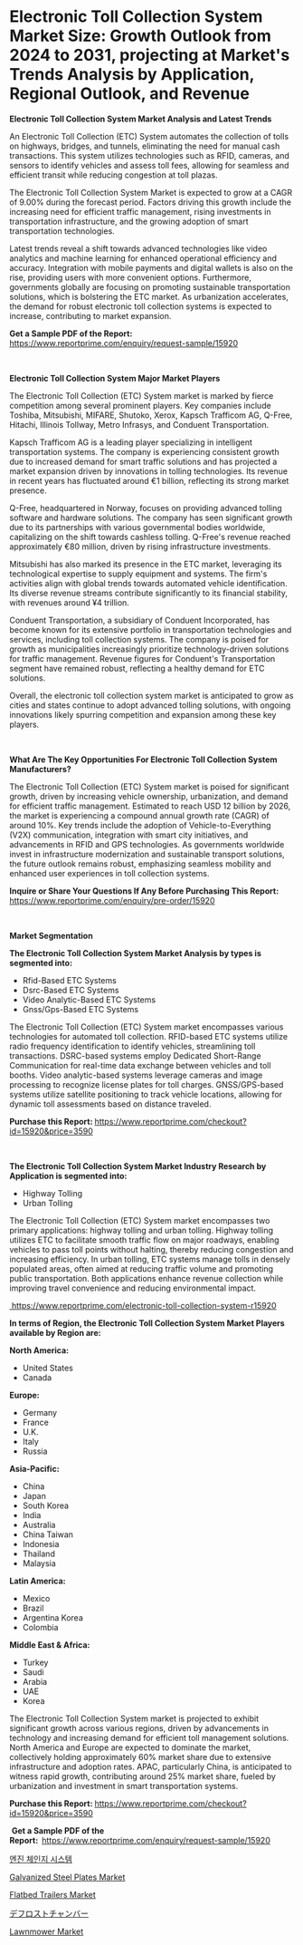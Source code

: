 <p><h1>Electronic Toll Collection System Market Size: Growth Outlook from 2024 to 2031, projecting at Market's Trends Analysis by Application, Regional Outlook, and Revenue</h1></p><p><strong>Electronic Toll Collection System Market Analysis and Latest Trends</strong></p>
<p><p>An Electronic Toll Collection (ETC) System automates the collection of tolls on highways, bridges, and tunnels, eliminating the need for manual cash transactions. This system utilizes technologies such as RFID, cameras, and sensors to identify vehicles and assess toll fees, allowing for seamless and efficient transit while reducing congestion at toll plazas. </p><p>The Electronic Toll Collection System Market is expected to grow at a CAGR of 9.00% during the forecast period. Factors driving this growth include the increasing need for efficient traffic management, rising investments in transportation infrastructure, and the growing adoption of smart transportation technologies. </p><p>Latest trends reveal a shift towards advanced technologies like video analytics and machine learning for enhanced operational efficiency and accuracy. Integration with mobile payments and digital wallets is also on the rise, providing users with more convenient options. Furthermore, governments globally are focusing on promoting sustainable transportation solutions, which is bolstering the ETC market. As urbanization accelerates, the demand for robust electronic toll collection systems is expected to increase, contributing to market expansion.</p></p>
<p><strong>Get a Sample PDF of the Report:&nbsp;</strong> <a href="https://www.reportprime.com/enquiry/request-sample/15920">https://www.reportprime.com/enquiry/request-sample/15920</a></p>
<p>&nbsp;</p>
<p><strong>Electronic Toll Collection System Major Market Players</strong></p>
<p><p>The Electronic Toll Collection (ETC) System market is marked by fierce competition among several prominent players. Key companies include Toshiba, Mitsubishi, MIFARE, Shutoko, Xerox, Kapsch Trafficom AG, Q-Free, Hitachi, Illinois Tollway, Metro Infrasys, and Conduent Transportation.</p><p>Kapsch Trafficom AG is a leading player specializing in intelligent transportation systems. The company is experiencing consistent growth due to increased demand for smart traffic solutions and has projected a market expansion driven by innovations in tolling technologies. Its revenue in recent years has fluctuated around €1 billion, reflecting its strong market presence.</p><p>Q-Free, headquartered in Norway, focuses on providing advanced tolling software and hardware solutions. The company has seen significant growth due to its partnerships with various governmental bodies worldwide, capitalizing on the shift towards cashless tolling. Q-Free's revenue reached approximately €80 million, driven by rising infrastructure investments.</p><p>Mitsubishi has also marked its presence in the ETC market, leveraging its technological expertise to supply equipment and systems. The firm's activities align with global trends towards automated vehicle identification. Its diverse revenue streams contribute significantly to its financial stability, with revenues around ¥4 trillion.</p><p>Conduent Transportation, a subsidiary of Conduent Incorporated, has become known for its extensive portfolio in transportation technologies and services, including toll collection systems. The company is poised for growth as municipalities increasingly prioritize technology-driven solutions for traffic management. Revenue figures for Conduent's Transportation segment have remained robust, reflecting a healthy demand for ETC solutions.</p><p>Overall, the electronic toll collection system market is anticipated to grow as cities and states continue to adopt advanced tolling solutions, with ongoing innovations likely spurring competition and expansion among these key players.</p></p>
<p>&nbsp;</p>
<p><strong>What Are The Key Opportunities For Electronic Toll Collection System Manufacturers?</strong></p>
<p><p>The Electronic Toll Collection (ETC) System market is poised for significant growth, driven by increasing vehicle ownership, urbanization, and demand for efficient traffic management. Estimated to reach USD 12 billion by 2026, the market is experiencing a compound annual growth rate (CAGR) of around 10%. Key trends include the adoption of Vehicle-to-Everything (V2X) communication, integration with smart city initiatives, and advancements in RFID and GPS technologies. As governments worldwide invest in infrastructure modernization and sustainable transport solutions, the future outlook remains robust, emphasizing seamless mobility and enhanced user experiences in toll collection systems.</p></p>
<p><strong>Inquire or Share Your Questions If Any Before Purchasing This Report:</strong> <a href="https://www.reportprime.com/enquiry/pre-order/15920">https://www.reportprime.com/enquiry/pre-order/15920</a></p>
<p>&nbsp;</p>
<p><strong>Market Segmentation</strong></p>
<p><strong>The Electronic Toll Collection System Market Analysis by types is segmented into:</strong></p>
<p><ul><li>Rfid-Based ETC Systems</li><li>Dsrc-Based ETC Systems</li><li>Video Analytic-Based ETC Systems</li><li>Gnss/Gps-Based ETC Systems</li></ul></p>
<p><p>The Electronic Toll Collection (ETC) System market encompasses various technologies for automated toll collection. RFID-based ETC systems utilize radio frequency identification to identify vehicles, streamlining toll transactions. DSRC-based systems employ Dedicated Short-Range Communication for real-time data exchange between vehicles and toll booths. Video analytic-based systems leverage cameras and image processing to recognize license plates for toll charges. GNSS/GPS-based systems utilize satellite positioning to track vehicle locations, allowing for dynamic toll assessments based on distance traveled.</p></p>
<p><strong>Purchase this Report:&nbsp;</strong><a href="https://www.reportprime.com/checkout?id=15920&price=3590">https://www.reportprime.com/checkout?id=15920&price=3590</a></p>
<p>&nbsp;</p>
<p><strong>The Electronic Toll Collection System Market Industry Research by Application is segmented into:</strong></p>
<p><ul><li>Highway Tolling</li><li>Urban Tolling</li></ul></p>
<p><p>The Electronic Toll Collection (ETC) System market encompasses two primary applications: highway tolling and urban tolling. Highway tolling utilizes ETC to facilitate smooth traffic flow on major roadways, enabling vehicles to pass toll points without halting, thereby reducing congestion and increasing efficiency. In urban tolling, ETC systems manage tolls in densely populated areas, often aimed at reducing traffic volume and promoting public transportation. Both applications enhance revenue collection while improving travel convenience and reducing environmental impact.</p></p>
<p><a href="https://www.reportprime.com/electronic-toll-collection-system-r15920">&nbsp;https://www.reportprime.com/electronic-toll-collection-system-r15920</a></p>
<p><strong>In terms of Region, the Electronic Toll Collection System Market Players available by Region are:</strong></p>
<p>
    <p> <strong> North America: </strong>
        <ul>
            <li>United States</li>
            <li>Canada</li>
        </ul>
        </p> 
    <p> <strong> Europe: </strong>
        <ul>
            <li>Germany</li>
            <li>France</li>
            <li>U.K.</li>
            <li>Italy</li>
            <li>Russia</li>
        </ul>
        </p> 
    <p> <strong> Asia-Pacific: </strong>
        <ul>
            <li>China</li>
            <li>Japan</li>
            <li>South Korea</li>
            <li>India</li>
            <li>Australia</li>
            <li>China Taiwan</li>
            <li>Indonesia</li>
            <li>Thailand</li>
            <li>Malaysia</li>
        </ul>
        </p> 
    <p> <strong> Latin America: </strong>
        <ul>
            <li>Mexico</li>
            <li>Brazil</li>
            <li>Argentina Korea</li>
            <li>Colombia</li>
        </ul>
        </p> 
    <p> <strong> Middle East & Africa: </strong>
        <ul>
            <li>Turkey</li>
            <li>Saudi</li>
            <li>Arabia</li>
            <li>UAE</li>
            <li>Korea</li>
        </ul>
    </p>
    </p>
<p><p>The Electronic Toll Collection System market is projected to exhibit significant growth across various regions, driven by advancements in technology and increasing demand for efficient toll management solutions. North America and Europe are expected to dominate the market, collectively holding approximately 60% market share due to extensive infrastructure and adoption rates. APAC, particularly China, is anticipated to witness rapid growth, contributing around 25% market share, fueled by urbanization and investment in smart transportation systems.</p></p>
<p><strong>Purchase this Report: </strong><a href="https://www.reportprime.com/checkout?id=15920&price=3590">https://www.reportprime.com/checkout?id=15920&price=3590</a></p>
<p>&nbsp;<strong>Get a Sample PDF of the Report:&nbsp;&nbsp;</strong><a href="https://www.reportprime.com/enquiry/request-sample/15920">https://www.reportprime.com/enquiry/request-sample/15920</a></p>
<p><strong></strong></p>
<p><p><a href="https://medium.com/@darianswift1922_33282/engine-change-systems-market-%EC%9D%98-%EA%B8%80%EB%A1%9C%EB%B2%8C-%EC%8B%9C%EC%9E%A5-%EA%B0%9C%EC%9A%94%EB%8A%94-%EC%A0%84-%EC%84%B8%EA%B3%84-%EB%B0%8F-%EC%A3%BC%EC%9A%94-%EC%8B%9C%EC%9E%A5%EC%9D%98-%EC%82%B0%EC%97%85%EC%97%90-%EC%98%81%ED%96%A5%EC%9D%84-%EB%AF%B8%EC%B9%98%EB%8A%94-%EC%A3%BC%EC%9A%94-%ED%8A%B8%EB%A0%8C%EB%93%9C%EC%97%90-%EB%8C%80%ED%95%9C-%EB%8F%85%ED%8A%B9%ED%95%9C-%EA%B4%80%EC%A0%90%EC%9D%84-%EC%A0%9C%EA%B3%B5%ED%95%A9%EB%8B%88%EB%8B%A4-c5343428a6c5">엔진 체인지 시스템</a></p><p><a href="https://medium.com/@claire.robertson78798456/the-galvanized-steel-plates-market-has-experienced-impressive-growth-in-recent-years-expanding-1477e8b8fa5f">Galvanized Steel Plates Market</a></p><p><a href="https://issuu.com/reportprime-2/docs/flatbed-trailers-market-size-2030.p_7ff04311b86a36">Flatbed Trailers Market</a></p><p><a href="https://medium.com/@efrainhaley_37009/%E5%B8%82%E5%A0%B4%E3%81%AE%E3%83%AA%E3%83%BC%E3%83%80%E3%83%BC%E3%81%A8%E9%81%85%E3%82%8C%E3%82%92%E5%8F%96%E3%82%8B%E8%80%85-%E3%82%B0%E3%83%AD%E3%83%BC%E3%83%90%E3%83%AB%E3%81%AB%E3%81%8A%E3%81%91%E3%82%8B%E8%A7%A3%E5%87%8D%E5%AE%A4%E5%B8%82%E5%A0%B4%E3%81%AE%E3%83%88%E3%83%AC%E3%83%B3%E3%83%89%E3%81%A8%E4%BA%88%E6%B8%AC-2024%E5%B9%B4-2031%E5%B9%B4-ca0be4602415?postPublishedType=initial">デフロストチャンバー</a></p><p><a href="https://www.linkedin.com/pulse/mapping-lawnmower-market-trends-challenges-breakthroughs-2024-oc40f?trackingId=4SWXBsHUTfuoqiIg0TaIeQ%3D%3D">Lawnmower Market</a></p></p>
